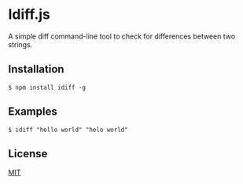 # Idiff.js

A simple diff command-line tool to check for differences between two strings.

## Installation
```$ npm install idiff -g```

## Examples
```$ idiff "hello world" "helo world"```

## License
[MIT](https://github.com/skyline-123/idiff/blob/master/LICENSE)


